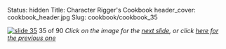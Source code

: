 Status: hidden
Title: Character Rigger's Cookbook
header_cover: cookbook_header.jpg
Slug: cookbook/cookbook_35

[![slide 35](https://dl.dropboxusercontent.com/u/2977490/presentations/cookbook/img35.jpg)](cookbook_36)
35 of 90
_Click on the image for the [next slide](cookbook_36), or click [here for the previous one](cookbook_34)_
